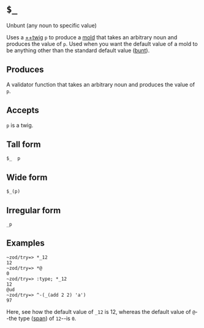 `$_`
====

Unbunt (any noun to specific value)

Uses a [++twig]() `p` to produce a [mold]() that takes an arbitrary noun and produces the value of `p`. Used when you want the default value of a mold to be anything other than the standard default value ([bunt]()).

Produces
--------

A validator function that takes an arbitrary noun and produces the value of `p`.

Accepts
-------

`p` is a twig.

Tall form
---------

    $_  p

Wide form
---------

    $_(p)

Irregular form
--------------

    _p

Examples
--------

    ~zod/try=> *_12
    12
    ~zod/try=> *@
    0
    ~zod/try=> :type; *_12
    12
    @ud
    ~zod/try=> ^-(_(add 2 2) 'a')
    97

Here, see how the default value of `_12` is 12, whereas the default value of `@`--the type ([span]()) of `12`--is `0`.
